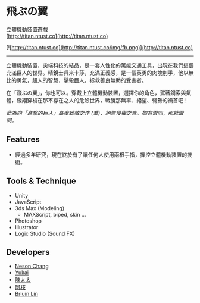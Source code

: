 飛ぶの翼
========

立體機動裝置遊戲  
[http://titan.ntust.co](http://titan.ntust.co)

[![http://titan.ntust.co](http://titan.ntust.co/img/fb.png)](http://titan.ntust.co)

- - -

立體機動裝置，尖端科技的結晶，是一套人性化的萬能交通工具，出現在我們這個充滿巨人的世界。精銳士兵米卡莎，充滿正義感，是一個英勇的肉塊削手，他以無比的勇氣，超人的智慧，擊殺巨人，拯救善良無助的受害者。

在「飛ぶの翼」，你也可以。穿戴上立體機動裝置，選擇你的角色，駕著鋼索與氣體，飛翔穿梭在那不存在之人的危險世界，戰勝那無辜、絕望、弱勢的禍首吧！

*此為向「進擊的巨人」高度致敬之作 (業)，絕無侵權之意。如有雷同，那就雷同。*

## Features

* 經過多年研究，現在終於有了讓任何人使用兩根手指，操控立體機動裝置的技術。

## Tools & Technique

- Unity
- JavaScript
- 3ds Max (Modeling)
  - MAXScript, biped, skin ...
- Photoshop
- Illustrator
- Logic Studio (Sound FX)

## Developers

* [Neson Chang](https://www.facebook.com/pokaichang72)
* [Yukai](https://www.facebook.com/yukaihuang93)
* [陳太太](https://www.facebook.com/ericwlapse)
* [阿枝](https://www.facebook.com/iamwanchien)
* [Briuin Lin](https://www.facebook.com/dreamingdexiaoxiaohao)
